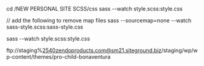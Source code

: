 cd /NEW PERSONAL SITE SCSS/css sass --watch style.scss:style.css

// add the following to remove map files sass --sourcemap=none --watch sass-style.scss:sass-style.css

sass --watch style.scss:style.css

ftp://staging%2540zendoproducts.com@sm21.siteground.biz/staging/wp/wp-content/themes/pro-child-bonaventura